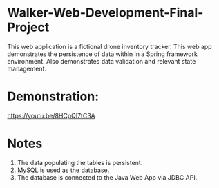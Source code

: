 # Walker-Web-Development-Final-Project
This  web application is a  fictional drone inventory tracker. This web app demonstrates the persistence of data within in a Spring framework environment. Also demonstrates data validation and relevant state management.



# Demonstration:
https://youtu.be/8HCpQl7tC3A


# Notes
1. The data populating the tables is persistent. 
2. MySQL is used as the database.
3. The database is connected to the Java Web App via JDBC API. 




